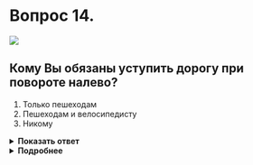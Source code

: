 # Вопрос 14.

![](https://s.drom.ru/i24228/pdd/tickets/2016/1543885530.jpg)

## Кому Вы обязаны уступить дорогу при повороте налево?

1. Только пешеходам
2. Пешеходам и велосипедисту
3. Никому

<details>
<summary><b>Показать ответ</b></summary>
Правильный ответ: 2
</details>
<details>
<summary><b>Подробнее</b></summary>
На перекрёстках, независимо регулируемые они или нет, при повороте налево или направо водитель обязан уступить дорогу пешеходам, переходящим проезжую часть, на которую он поворачивает. Следует уступить и велосипедисту, движущемуся навстречу прямо.
(Пункты 13.1, 13.2 ПДД)
</details>